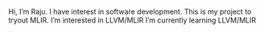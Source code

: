 Hi, I’m Raju. I have interest in software development. This is my project to tryout MLIR. I’m interested in LLVM/MLIR
I’m currently learning LLVM/MLIR

<!---
chotta79/chotta79 is a ✨ special ✨ repository because its `README.md` (this file) appears on your GitHub profile.
You can click the Preview link to take a look at your changes.
--->

